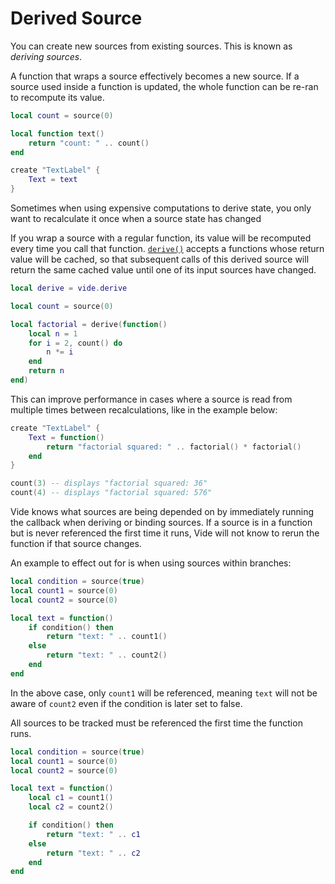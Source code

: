 # Derived Source

You can create new sources from existing sources. This is known as *deriving
sources*.

A function that wraps a source effectively becomes a new source. If a source
used inside a function is updated, the whole function can be re-ran to recompute
its value.

```lua
local count = source(0)

local function text()
    return "count: " .. count()
end

create "TextLabel" {
    Text = text
}
```

Sometimes when using expensive computations to derive state, you only want to
recalculate it once when a source state has changed

If you wrap a source with a regular function, its value will be recomputed
every time you call that function.
[`derive()`](../../api/reactivity-core.md#derive) accepts a functions whose
return value will be cached, so that subsequent calls of this derived source
will return the same cached value until one of its input sources have changed.

```lua
local derive = vide.derive
```

```lua
local count = source(0)

local factorial = derive(function()
    local n = 1
    for i = 2, count() do
        n *= i
    end
    return n
end)
```

This can improve performance in cases where a source is read from multiple times
between recalculations, like in the example below:

```lua
create "TextLabel" {
    Text = function()
        return "factorial squared: " .. factorial() * factorial()
    end
}

count(3) -- displays "factorial squared: 36"
count(4) -- displays "factorial squared: 576"
```

Vide knows what sources are being depended on by immediately running the
callback when deriving or binding sources. If a source is in a function but is
never referenced the first time it runs, Vide will not know to rerun the
function if that source changes.

An example to effect out for is when using sources within branches:

```lua
local condition = source(true)
local count1 = source(0)
local count2 = source(0)

local text = function()
    if condition() then
        return "text: " .. count1()
    else
        return "text: " .. count2()
    end
end
```

In the above case, only `count1` will be referenced, meaning `text` will not be
aware of `count2` even if the condition is later set to false.

All sources to be tracked must be referenced the first time the function runs.

```lua
local condition = source(true)
local count1 = source(0)
local count2 = source(0)

local text = function()
    local c1 = count1()
    local c2 = count2()

    if condition() then
        return "text: " .. c1
    else
        return "text: " .. c2
    end
end
```
